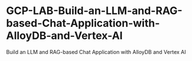 # GCP-LAB-Build-an-LLM-and-RAG-based-Chat-Application-with-AlloyDB-and-Vertex-AI
Build an LLM and RAG-based Chat Application with AlloyDB and Vertex AI

